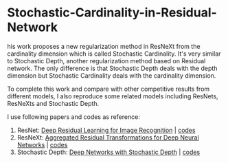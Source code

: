 # Stochastic-Cardinality-in-Residual-Network

his work proposes a new regularization method in ResNeXt from the cardinality dimension which is called Stochastic Cardinality. It's very similar to Stochastic Depth, another regularization method based on Residual network. The only difference is that Stochastic Depth deals with the depth dimension but Stochastic Cardinality deals with the cardinality dimension.

To complete this work and compare with other competitive results from different models, I also reproduce some related models including ResNets, ResNeXts and Stochastic Depth.

I use following papers and codes as reference:

1. ResNet: [Deep Residual Learning for Image Recognition](https://arxiv.org/abs/1512.03385) | [codes](https://github.com/KellerJordan/ResNet-PyTorch-CIFAR10/)
2. ResNeXt: [Aggregated Residual Transformations for Deep Neural Networks](https://arxiv.org/abs/1611.05431) | [codes](https://github.com/prlz77/ResNeXt.pytorch)
3. Stochastic Depth: [Deep Networks with Stochastic Depth](https://arxiv.org/abs/1603.09382) | [codes](https://github.com/shamangary/Pytorch-Stochastic-Depth-Resnet)
